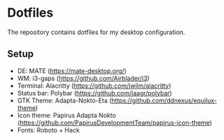 # Dotfiles

The repository contains dotfiles for my desktop configuration.

## Setup

- DE: MATE (https://mate-desktop.org/)
- WM: i3-gaps (https://github.com/Airblader/i3)
- Terminal: Alacritty (https://github.com/jwilm/alacritty)
- Status bar: Polybar (https://github.com/jaagr/polybar)
- GTK Theme: Adapta-Nokto-Eta (https://github.com/ddnexus/equilux-theme)
- Icon theme: Papirus Adapta Nokto (https://github.com/PapirusDevelopmentTeam/papirus-icon-theme)
- Fonts: Roboto + Hack


